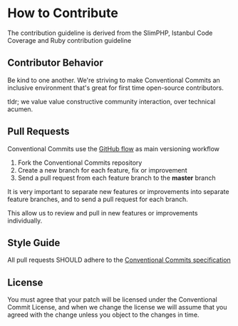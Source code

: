 # How to Contribute

The contribution guideline is derived from the SlimPHP, Istanbul Code Coverage and Ruby contribution guideline

## Contributor Behavior

Be kind to one another. We're striving to make Conventional Commits an inclusive environment that's great for first time open-source contributors.

tldr; we value value constructive community interaction, over technical acumen.

## Pull Requests

Conventional Commits use the [GitHub flow](https://guides.github.com/introduction/flow/) as main versioning workflow

1. Fork the Conventional Commits repository
2. Create a new branch for each feature, fix or improvement
3. Send a pull request from each feature branch to the **master** branch

It is very important to separate new features or improvements into separate feature branches, and to send a
pull request for each branch.

This allow us to review and pull in new features or improvements individually.

## Style Guide

All pull requests SHOULD adhere to the [Conventional Commits specification](https://conventionalcommits.org/)

## License

You must agree that your patch will be licensed under the Conventional Commit License, and when we change the license we will assume that you agreed with the change unless you object to the changes in time.